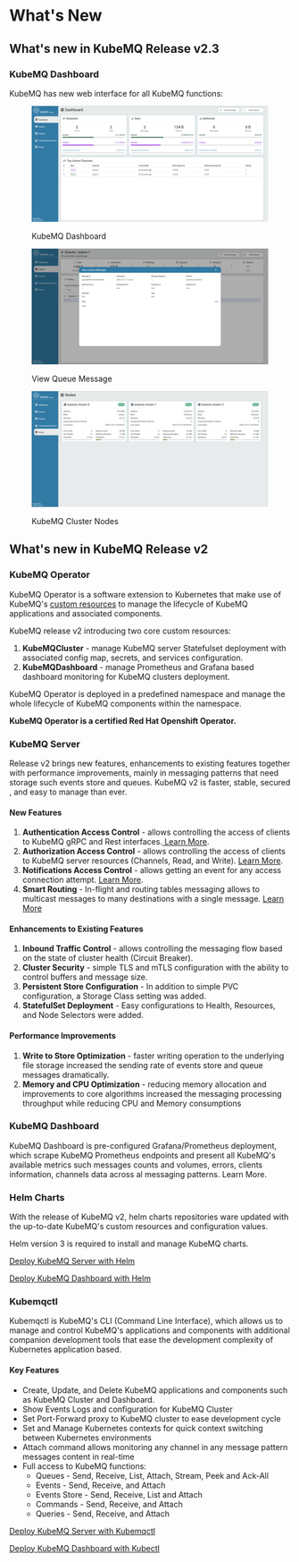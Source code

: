 # What's New

## What's new in KubeMQ Release v2.3

### KubeMQ Dashboard

KubeMQ has new web interface for all KubeMQ functions:

<figure><img src=".gitbook/assets/Snag_1237dbef.png" alt=""><figcaption><p>KubeMQ Dashboard</p></figcaption></figure>

<figure><img src=".gitbook/assets/Snag_123c17cc.png" alt=""><figcaption><p>View Queue Message</p></figcaption></figure>

<figure><img src=".gitbook/assets/Snag_123c1905.png" alt=""><figcaption><p>KubeMQ Cluster Nodes</p></figcaption></figure>



## What's new in KubeMQ Release v2

### KubeMQ Operator

KubeMQ Operator is a software extension to Kubernetes that make use of KubeMQ's [custom resources](https://kubernetes.io/docs/concepts/extend-kubernetes/api-extension/custom-resources/) to manage the lifecycle of KubeMQ applications and associated components.

KubeMQ release v2 introducing two core custom resources:

1. **KubeMQCluster** - manage KubeMQ server Statefulset deployment with associated config map, secrets, and services configuration.
2. **KubeMQDashboard** - manage Prometheus and Grafana based dashboard monitoring for KubeMQ clusters deployment.

KubeMQ Operator is deployed in a predefined namespace and manage the whole lifecycle of KubeMQ components within the namespace.

**KubeMQ Operator is a certified Red Hat Openshift Operator.**

### KubeMQ Server

Release v2 brings new features, enhancements to existing features together with performance improvements, mainly in messaging patterns that need storage such events store and queues. KubeMQ v2 is faster, stable, secured , and easy to manage than ever.

#### New Features

1. **Authentication Access Control** - allows controlling the access of clients to KubeMQ gRPC and Rest interfaces.[ Learn More](learn/access-control/authentication.md).
2. **Authorization Access Control** - allows controlling the access of clients to KubeMQ server resources (Channels, Read, and Write). [Learn More](learn/access-control/authorization.md).
3. **Notifications Access Control** - allows getting an event for any access connection attempt.  [Learn More](learn/access-control/notifications.md).
4. **Smart Routing** - In-flight and routing tables messaging allows to multicast messages to many destinations with a single message. [Learn More](learn/the-basics/smart-routing.md)

#### Enhancements to Existing Features

1. **Inbound Traffic Control** - allows controlling the messaging flow based on the state of cluster health (Circuit Breaker).
2. **Cluster Security** - simple TLS and mTLS configuration with the ability to control buffers and message size.
3. **Persistent Store Configuration** - In addition to simple PVC configuration, a Storage Class setting was added.
4. **StatefulSet Deployment** - Easy configurations to Health, Resources, and Node Selectors were added.

#### Performance Improvements

1. **Write to Store Optimization** - faster writing operation to the underlying file storage increased the sending rate of events store and queue messages dramatically.
2. **Memory and CPU Optimization** - reducing memory allocation and improvements to core algorithms increased the messaging processing throughput while reducing CPU and Memory consumptions

### KubeMQ Dashboard

KubeMQ Dashboard is pre-configured Grafana/Prometheus deployment, which scrape KubeMQ Prometheus endpoints and present all KubeMQ's available metrics such messages counts and volumes, errors, clients information, channels data across al messaging patterns. Learn More.

### Helm Charts

With the release of KubeMQ v2, helm charts repositories ware updated with the up-to-date KubeMQ's custom resources and configuration values.

Helm version 3 is required to install and manage KubeMQ charts.

[Deploy KubeMQ Server with Helm](getting-started/create-cluster/helm.md#install-kubemq-cluster-enterprise-edition)

[Deploy KubeMQ Dashboard with Helm](broken-reference)

### Kubemqctl

Kubemqctl is KubeMQ's CLI (Command Line Interface), which allows us to manage and control KubeMQ's applications and components with additional companion development tools that ease the development complexity of Kubernetes application based.

#### Key Features

* Create, Update, and Delete KubeMQ applications and components such as KubeMQ Cluster and Dashboard.
* Show Events Logs and configuration for KubeMQ Cluster
* Set Port-Forward proxy to KubeMQ cluster to ease development cycle
* Set and Manage Kubernetes contexts for quick context switching between Kubernetes environments
* Attach command allows monitoring any channel in any message pattern messages content  in real-time
* Full access to KubeMQ functions:
  * Queues - Send, Receive, List, Attach, Stream, Peek and Ack-All
  * Events - Send, Receive, and Attach
  * Events Store - Send, Receive, List and Attach
  * Commands - Send, Receive, and Attach
  * Queries - Send, Receive, and Attach

[Deploy KubeMQ Server with Kubemqctl](getting-started/create-cluster/kubemqctl.md#install-kubemq-cluster-community-edition)

[Deploy KubeMQ Dashboard with Kubectl](broken-reference)
